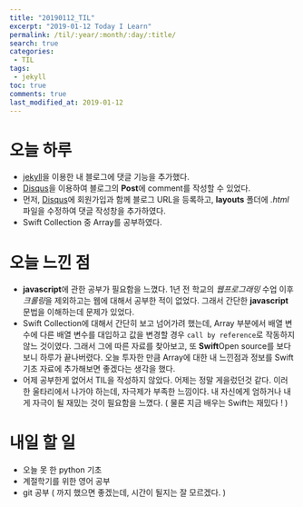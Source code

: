 ```yaml
---
title: "20190112_TIL"
excerpt: "2019-01-12 Today I Learn"
permalink: /til/:year/:month/:day/:title/
search: true
categories:
 - TIL
tags:
 - jekyll
toc: true
comments: true
last_modified_at: 2019-01-12
---
```


# 오늘 하루
- [jekyll](https://jekyllrb.com)을 이용한 내 블로그에 댓글 기능을 추가했다.
 - [Disqus](https://disqus.com)을 이용하여 블로그의 **Post**에 comment를 작성할 수 있었다.
 - 먼저, [Disqus](https://disqus.com)에 회원가입과 함께 블로그 URL을 등록하고, **layouts** 폴더에 *.html*파일을 수정하여 댓글 작성창을 추가하였다.
- Swift Collection 중 Array를 공부하였다. 

# 오늘 느낀 점
- **javascript**에 관한 공부가 필요함을 느꼈다. 1년 전 학교의 *웹프로그래밍* 수업 이후 *크롤링*을 제외하고는 웹에 대해서 공부한 적이 없었다. 그래서 간단한 **javascript**문법을 이해하는데 문제가 있었다. 
- Swift Collection에 대해서 간단히 보고 넘어가려 했는데, Array 부분에서 배열 변수에 다른 배열 변수를 대입하고 값을 변경할 경우 `call by reference`로 작동하지 않느 것이였다. 그래서 그에 따른 자료를 찾아보고, 또 **Swift**Open source를 보다보니 하루가 끝나버렸다. 오늘 투자한 만큼 Array에 대한 내 느낀점과 정보를 Swift 기초 자료에 추가해보면 좋겠다는 생각을 했다.
- 어제 공부한게 없어서 TIL을 작성하지 않았다. 어제는 정말 게을렀던것 같다. 이러한 울타리에서 나가야 하는데, 자극제가 부족한 느낌이다. 내 자신에게 엄하거나 내게 자극이 될 재밌는 것이 필요함을 느꼈다. ( 물론 지금 배우는 Swift는 재밌다 ! )

# 내일 할 일
- 오늘 못 한 python 기초 
- 계절학기를 위한 영어 공부
- git 공부 ( 까지 했으면 좋겠는데, 시간이 될지는 잘 모르겠다. )

